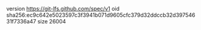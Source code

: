 version https://git-lfs.github.com/spec/v1
oid sha256:ec9c642e5023597c3f3941b071d9605cfc379d32ddccb32d39754631f7336a47
size 26004
